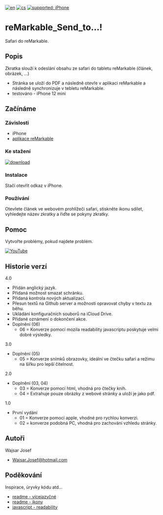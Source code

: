 [![en](https://img.shields.io/badge/lang-en-red.svg)](https://github.com/PepikVaio/reMarkable_Send_to.../tree/main)
[![cs](https://img.shields.io/badge/lang-cs-springgreen.svg)](https://github.com/PepikVaio/reMarkable_Send_to.../blob/main/.language_cs/README_cs.md)
[![supported: iPhone](https://img.shields.io/badge/iPhone-supported-blueviolet)](https://www.apple.com/cz/iphone/)



# reMarkable_Send_to...!
Safari do reMarkable.

## Popis
Zkratka slouží k odeslání obsahu ze safari do tabletu reMarkable (článek, obrázek, …)
* Stránka se uloží do PDF a následně otevře v aplikaci reMarkable a následně synchronizuje v tebletu reMarkable.
* testováno - iPhone 12 mini

## Začínáme

### Závislosti
* iPhone
* [aplikace reMarkable](https://apps.apple.com/cz/app/remarkable-mobile/id1274957816?l=cs)


### Ke stažení
[![download](https://img.shields.io/badge/download-latest_release-slategray)]()

### Instalace
Stačí otevřít odkaz v iPhone.

### Používání
Otevřete článek ve webovém prohlížeči safari, stiskněte ikonu sdílet, vyhledejte název zkratky a řiďte se pokyny zkratky.


## Pomoc
Vytvořte problémy, pokud najdete problém.

[![YouTube](https://img.shields.io/badge/video-YouTube-red)]()

## Historie verzí
4.0
* Přidán anglický jazyk.
* Přidaná možnost smazat schránku.
* Přidaná kontrola nových aktualizací.
* Přesun textů na Github server a možnosti opravovat chyby v textu za běhu.
* Ukládání konfiguračních souborů na iCloud Drive.
* Přidané oznámení o dokončení akce.
* Doplnění (06)
  * 06 = Konverze pomocí mozila readability javascriptu poskytuje velmi dobré výsledky.

3.0
* Doplnění (05)
  * 05 = Konverze snímků obrazovky, ideální ve čtečku safari a režimu na šířku pro lepší čitelnost.

2.0
* Doplnění (03, 04)
  * 03 = Konverze pomocí html, vhodná pro čtečky knih.
  * 04 = Extrahuje pouze obrázky z webové stránky a uloží je jako pdf.

1.0
* První vydání
  * 01 = Konverze pomocí apple, vhodné pro rychlou konverzi.
  * 02 = konverze podobná PC, vhodná pro zachování vzhledu stránky.


## Autoři
Wajsar Josef
* Wajsar.Josef@hotmail.com

## Poděkování
Inspirace, úryvky kódu atd...
* [readme - vícejazyčné](https://github.com/jonatasemidio/multilanguage-readme-pattern)
* [readme - ikony](https://shields.io/)
* [javascript - readability](https://github.com/mozilla/readability)
